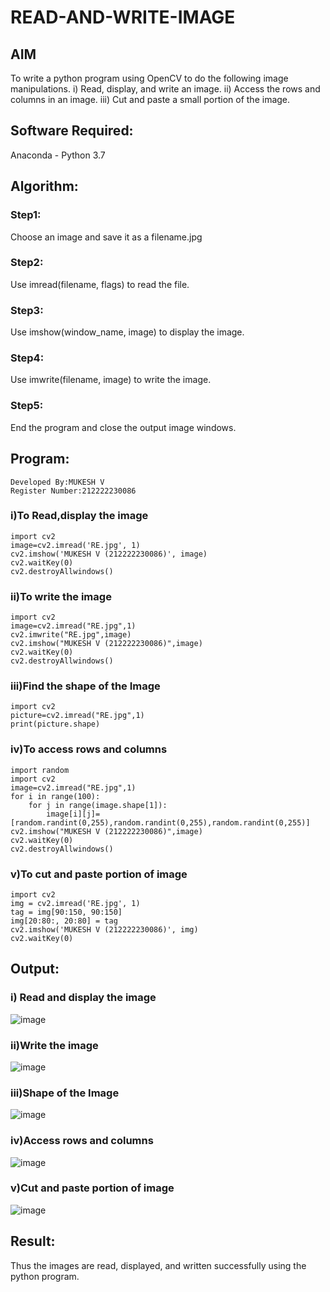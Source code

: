 # READ-AND-WRITE-IMAGE
 
 ## AIM
To write a python program using OpenCV to do the following image manipulations.
i) Read, display, and write an image.
ii) Access the rows and columns in an image.
iii) Cut and paste a small portion of the image.

## Software Required:
Anaconda - Python 3.7
## Algorithm:
### Step1:
Choose an image and save it as a filename.jpg
### Step2:
Use imread(filename, flags) to read the file.
### Step3:
Use imshow(window_name, image) to display the image.
### Step4:
Use imwrite(filename, image) to write the image.
### Step5:
End the program and close the output image windows.
## Program:
```
Developed By:MUKESH V
Register Number:212222230086
```
### i)To Read,display the image
```python3
import cv2
image=cv2.imread('RE.jpg', 1)
cv2.imshow('MUKESH V (212222230086)', image)
cv2.waitKey(0)
cv2.destroyAllwindows()
```
### ii)To write the image
```python3
import cv2
image=cv2.imread("RE.jpg",1)
cv2.imwrite("RE.jpg",image)
cv2.imshow("MUKESH V (212222230086)",image)
cv2.waitKey(0)
cv2.destroyAllwindows()
```
### iii)Find the shape of the Image
```python3
import cv2
picture=cv2.imread("RE.jpg",1)
print(picture.shape)
```
### iv)To access rows and columns

```python3
import random
import cv2
image=cv2.imread("RE.jpg",1)
for i in range(100):
    for j in range(image.shape[1]):
        image[i][j]=[random.randint(0,255),random.randint(0,255),random.randint(0,255)]
cv2.imshow("MUKESH V (212222230086)",image)
cv2.waitKey(0)
cv2.destroyAllwindows()
```

### v)To cut and paste portion of image
```python3
import cv2
img = cv2.imread('RE.jpg', 1)
tag = img[90:150, 90:150]
img[20:80:, 20:80] = tag
cv2.imshow('MUKESH V (212222230086)', img)
cv2.waitKey(0)
```

## Output:
### i) Read and display the image
![image](https://github.com/MukeshVelmurugan/READ-AND-WRITE-IMAGE/assets/118707363/b522409f-a8c0-4265-be04-745fa1abf4f4)



### ii)Write the image
![image](https://github.com/MukeshVelmurugan/READ-AND-WRITE-IMAGE/assets/118707363/65a28cc0-039c-4af9-9478-7a4252589449)




### iii)Shape of the Image
![image](https://github.com/MukeshVelmurugan/READ-AND-WRITE-IMAGE/assets/118707363/4d186b01-bb22-4326-b09f-65808bc76de7)



### iv)Access rows and columns
![image](https://github.com/MukeshVelmurugan/READ-AND-WRITE-IMAGE/assets/118707363/86e69f8a-1416-448f-8a73-9665ed4e99df)



### v)Cut and paste portion of image
![image](https://github.com/MukeshVelmurugan/READ-AND-WRITE-IMAGE/assets/118707363/5a72b72f-42b5-4853-93d5-508175c782dd)


## Result:
Thus the images are read, displayed, and written successfully using the python program.
